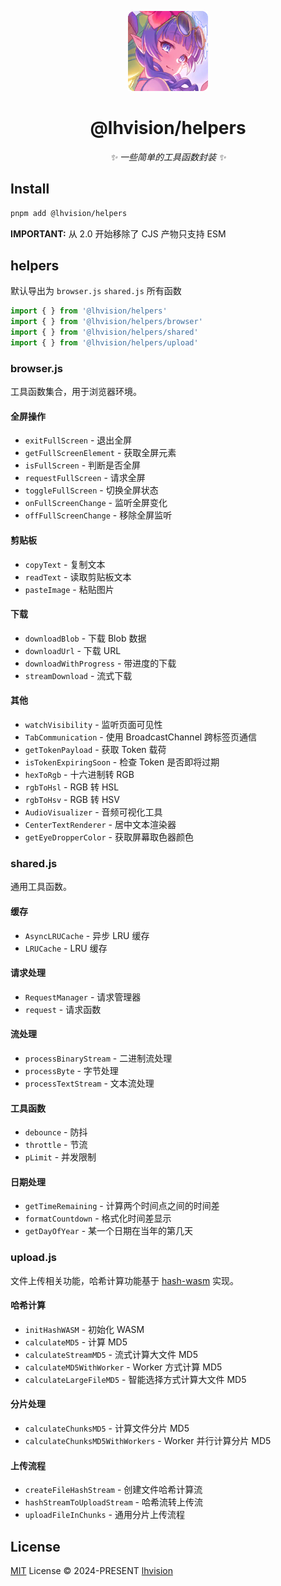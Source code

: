 <div align="center">

[![Ameth](https://raw.githubusercontent.com/lhvision/lhvision/main/images/Ameth.png)](https://github.com/lhvision/helpers)

# @lhvision/helpers

_✨ 一些简单的工具函数封装 ✨_

</div>

## Install

```bash
pnpm add @lhvision/helpers
```

**IMPORTANT:** 从 2.0 开始移除了 CJS 产物只支持 ESM

## helpers

默认导出为 `browser.js` `shared.js` 所有函数

```ts
import { } from '@lhvision/helpers'
import { } from '@lhvision/helpers/browser'
import { } from '@lhvision/helpers/shared'
import { } from '@lhvision/helpers/upload'
```

### browser.js

工具函数集合，用于浏览器环境。

#### 全屏操作

- `exitFullScreen` - 退出全屏
- `getFullScreenElement` - 获取全屏元素
- `isFullScreen` - 判断是否全屏
- `requestFullScreen` - 请求全屏
- `toggleFullScreen` - 切换全屏状态
- `onFullScreenChange` - 监听全屏变化
- `offFullScreenChange` - 移除全屏监听

#### 剪贴板

- `copyText` - 复制文本
- `readText` - 读取剪贴板文本
- `pasteImage` - 粘贴图片

#### 下载

- `downloadBlob` - 下载 Blob 数据
- `downloadUrl` - 下载 URL
- `downloadWithProgress` - 带进度的下载
- `streamDownload` - 流式下载

#### 其他

- `watchVisibility` - 监听页面可见性
- `TabCommunication` - 使用 BroadcastChannel 跨标签页通信
- `getTokenPayload` - 获取 Token 载荷
- `isTokenExpiringSoon` - 检查 Token 是否即将过期
- `hexToRgb` - 十六进制转 RGB
- `rgbToHsl` - RGB 转 HSL
- `rgbToHsv` - RGB 转 HSV
- `AudioVisualizer` - 音频可视化工具
- `CenterTextRenderer` - 居中文本渲染器
- `getEyeDropperColor` - 获取屏幕取色器颜色

### shared.js

通用工具函数。

#### 缓存

- `AsyncLRUCache` - 异步 LRU 缓存
- `LRUCache` - LRU 缓存

#### 请求处理

- `RequestManager` - 请求管理器
- `request` - 请求函数

#### 流处理

- `processBinaryStream` - 二进制流处理
- `processByte` - 字节处理
- `processTextStream` - 文本流处理

#### 工具函数

- `debounce` - 防抖
- `throttle` - 节流
- `pLimit` - 并发限制

#### 日期处理

- `getTimeRemaining` - 计算两个时间点之间的时间差
- `formatCountdown` - 格式化时间差显示
- `getDayOfYear` - 某一个日期在当年的第几天

### upload.js

文件上传相关功能，哈希计算功能基于 [hash-wasm](https://github.com/Daninet/hash-wasm) 实现。

#### 哈希计算

- `initHashWASM` - 初始化 WASM
- `calculateMD5` - 计算 MD5
- `calculateStreamMD5` - 流式计算大文件 MD5
- `calculateMD5WithWorker` - Worker 方式计算 MD5
- `calculateLargeFileMD5` - 智能选择方式计算大文件 MD5

#### 分片处理

- `calculateChunksMD5` - 计算文件分片 MD5
- `calculateChunksMD5WithWorkers` - Worker 并行计算分片 MD5

#### 上传流程

- `createFileHashStream` - 创建文件哈希计算流
- `hashStreamToUploadStream` - 哈希流转上传流
- `uploadFileInChunks` - 通用分片上传流程

## License

[MIT](./LICENSE) License &copy; 2024-PRESENT [lhvision](https://github.com/lhvision)
